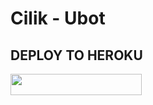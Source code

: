 # Cilik - Ubot

## DEPLOY TO HEROKU

<p align="left"><a href="https://dashboard.heroku.com/new?template=https://github.com/PayXr/cilik-ubot"> <img 
src="https://img.shields.io/badge/Deploy%20To%20Heroku-purple?style=flat&logo=heroku" width="210" height="34.45" /></a></p>
